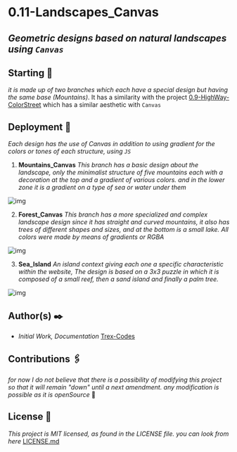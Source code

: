 # 0.11-Landscapes_Canvas
## _Geometric designs based on natural landscapes using `Canvas`_

## Starting 🎨
_it is made up of two branches which each have a special design but having the same base (Mountains)_.
It has a similarity with the project [0.9-HighWay-ColorStreet](https://github.com/Trex-Codes/0.9-HighWay-ColorStreet) which has a similar aesthetic with `Canvas`

## Deployment 🔌
_Each design has the use of Canvas in addition to using gradient for the colors or tones of each structure, using `JS`_

1. **Mountains_Canvas**
_This branch has a basic design about the landscape, only the minimalist structure of five mountains each with a decoration at the top and a gradient of various colors.
and in the lower zone it is a gradient on a type of sea or water under them_

![img](https://github.com/Trex-Codes/0.12-Landscapes_Canvas/blob/master/Assets/Mountains_Canvas.png)

2. **Forest_Canvas**
_This branch has a more specialized and complex landscape design since it has straight and curved mountains, it also has trees of different shapes and sizes,
and at the bottom is a small lake. All colors were made by means of gradients or RGBA_

![img](https://github.com/Trex-Codes/0.12-Landscapes_Canvas/blob/master/Assets/Forest_Canvas.png)

3. **Sea_Island**
_An island context giving each one a specific characteristic within the website, The design is based on a 3x3 puzzle in which it is composed of a small reef, then a sand island and finally a palm tree._

![img](https://github.com/Trex-Codes/0.12-Landscapes_Canvas/blob/master/Assets/Island.png)

## Author(s) ✒️
- _Initial Work, Documentation_ [Trex-Codes](https://github.com/Trex-Codes)

## Contributions 🖇️
_for now I do not believe that there is a possibility of modifying this project so that it will remain "down" until a next amendment. 
any modification is possible as it is openSource_ 💬

## License 📄
_This project is MIT licensed, as found in the LICENSE file. you can look from here_ [LICENSE.md](https://github.com/Trex-Codes/0.12-Landscapes_Canvas/blob/master/LICENSE)

